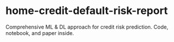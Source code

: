 # home-credit-default-risk-report
Comprehensive ML &amp; DL approach for credit risk prediction. Code, notebook, and paper inside.
